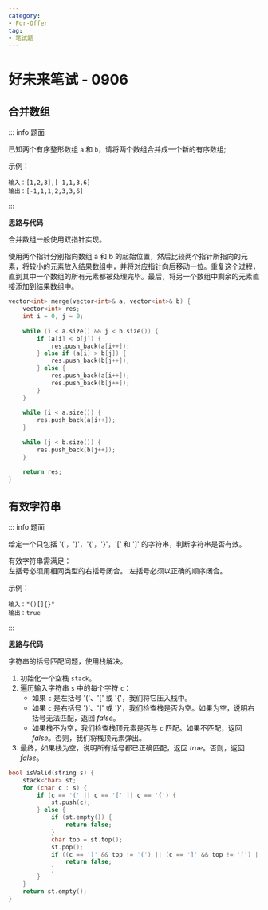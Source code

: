 ```yaml
---
category: 
- For-Offer
tag: 
- 笔试题 
---
```


# 好未来笔试 - 0906

<!-- more -->

## 合并数组

::: info 题面

已知两个有序整形数组 `a` 和 `b`，请将两个数组合并成一个新的有序数组;

示例：
```
输入：[1,2,3],[-1,1,3,6]
输出：[-1,1,1,2,3,3,6]
```

:::

**思路与代码**

合并数组一般使用双指针实现。

使用两个指针分别指向数组 a 和 b 的起始位置，然后比较两个指针所指向的元素，将较小的元素放入结果数组中，并将对应指针向后移动一位。重复这个过程，直到其中一个数组的所有元素都被处理完毕。最后，将另一个数组中剩余的元素直接添加到结果数组中。

```cpp
vector<int> merge(vector<int>& a, vector<int>& b) {
    vector<int> res;
    int i = 0, j = 0;
    
    while (i < a.size() && j < b.size()) {
        if (a[i] < b[j]) {
            res.push_back(a[i++]);
        } else if (a[i] > b[j]) {
            res.push_back(b[j++]);
        } else {
            res.push_back(a[i++]);
            res.push_back(b[j++]);
        }
    }
    
    while (i < a.size()) {
        res.push_back(a[i++]);
    }
    
    while (j < b.size()) {
        res.push_back(b[j++]);
    }
    
    return res;
}
```

## 有效字符串

::: info 题面

给定一个只包括 '('，')'，'{'，'}'，'[' 和 ']' 的字符串，判断字符串是否有效。

有效字符串需满足：  
左括号必须用相同类型的右括号闭合。
左括号必须以正确的顺序闭合。

示例：
```
输入："()[]{}"
输出：true
```

:::

**思路与代码**

字符串的括号匹配问题，使用栈解决。

1. 初始化一个空栈 `stack`。
2. 遍历输入字符串 `s` 中的每个字符 `c`：
   - 如果 `c` 是左括号 '('、'[' 或 '{'，我们将它压入栈中。
   - 如果 `c` 是右括号 ')'、']' 或 '}'，我们检查栈是否为空。如果为空，说明右括号无法匹配，返回 $false$。
   - 如果栈不为空，我们检查栈顶元素是否与 `c` 匹配。如果不匹配，返回 $false$。否则，我们将栈顶元素弹出。
3. 最终，如果栈为空，说明所有括号都已正确匹配，返回 $true$。否则，返回 $false$。

```cpp
bool isValid(string s) {
    stack<char> st;
    for (char c : s) {
        if (c == '(' || c == '[' || c == '{') {
            st.push(c);
        } else {
            if (st.empty()) {
                return false;
            }
            char top = st.top();
            st.pop();
            if ((c == ')' && top != '(') || (c == ']' && top != '[') || (c == '}' && top != '{')) {
                return false;
            }
        }
    }
    return st.empty();
}
```

